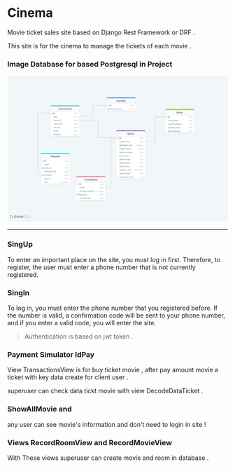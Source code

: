 # Cinema
<p>Movie ticket sales site based on Django Rest Framework or DRF .</p>
<p>This site is for the cinema to manage the tickets of each movie .</p>
<h3>Image Database for based Postgresql in Project </h3>

![image database](https://github.com/AliReza7222/Cinema/blob/main/image_database/drawSQL-cinema-project-export-2023-08-28%20(1).png)

<hr>
<h3>SingUp</h3>
<p>To enter an important place on the site, you must log in first. Therefore, to register, the user must enter a phone number that is not currently registered.</p>

<h3>SingIn</h3>
<p>To log in, you must enter the phone number that you registered before. If the number is valid, a confirmation code will be sent to your phone number, and if you enter a valid code, you will enter the site.</p>

> <p>Authentication is based on jwt token .</p>

<h3>Payment Simulator IdPay</h3>
View TransactionsView is for buy ticket movie , after pay amount movie a ticket with key data create for client user .
<p>superuser can check data tickt movie with view DecodeDataTicket .</p>

<h3>ShowAllMovie and </h3>
<p>any user can see movie's information and don't need to login in site !</p>

<h3>Views RecordRoomView and RecordMovieView</h3>
<p>With These views superuser can create movie and room in database .</p>
